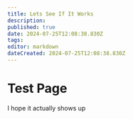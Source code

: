 ```yaml
---
title: Lets See If It Works
description:
published: true
date: 2024-07-25T12:08:38.830Z
tags:
editor: markdown
dateCreated: 2024-07-25T12:08:38.830Z
---
```


# Test Page

I hope it actually shows up
